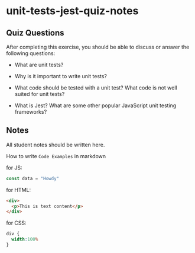 # unit-tests-jest-quiz-notes

## Quiz Questions

After completing this exercise, you should be able to discuss or answer the following questions:

- What are unit tests?

- Why is it important to write unit tests?

- What code should be tested with a unit test? What code is not well suited for unit tests?

- What is Jest? What are some other popular JavaScript unit testing frameworks?


## Notes

All student notes should be written here.


How to write `Code Examples` in markdown

for JS:
```js
const data = "Howdy"
```

for HTML:
```html
<div>
  <p>This is text content</p>
</div>
```

for CSS:
```css
div {
  width:100%
}
```
